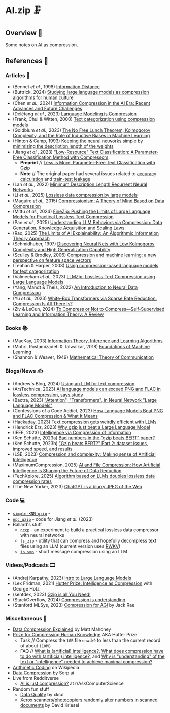 # AI.zip 🗜️

## Overview 🔎

Some notes on AI as compression.

## References 🔎

### Articles 📑

* (Bennet *et al.*, 1998) [Information Distance](https://cs.uwaterloo.ca/~mli/informationdistance.pdf)
* (Buttrick, 2024) [Studying large language models as compression algorithms for human culture](https://www.cell.com/trends/cognitive-sciences/abstract/S1364-6613(24)00001-9)
* (Chen *et al.*, 2024) [Information Compression in the AI Era: Recent Advances and Future Challenges](https://arxiv.org/abs/2406.10036)
* (Delétang *et al.*, 2023) [Language Modeling is Compression](https://arxiv.org/pdf/2309.10668)
* (Frank, Chui & Witten, 2000) [Text categorization using compression models](https://ieeexplore.ieee.org/document/838202/)
* (Goldblum *et al.*, 2023) [The No Free Lunch Theorem, Kolmogorov Complexity, and the Role of Inductive Biases in Machine Learning](https://arxiv.org/abs/2304.05366)
* (Hinton & Camp, 1993) [Keeping the neural networks simple by minimizing the description length of the weights](https://dl.acm.org/doi/10.1145/168304.168306)
* (Jiang *et al.*, 2023) ["Low-Resource" Text Classification: A Parameter-Free Classification Method with Compressors](https://aclanthology.org/2023.findings-acl.426)
  - **Preprint** // [Less is More: Parameter-Free Text Classification with Gzip](https://arxiv.org/abs/2212.09410)
  - **Note** // The original paper had several issues related to [accuracy calculation](https://github.com/bazingagin/npc_gzip/issues/3) and [train-test leakage](https://github.com/bazingagin/npc_gzip/issues/13)
* (Lan *et al.*, 2022) [Minimum Description Length Recurrent Neural Networks](https://direct.mit.edu/tacl/article/doi/10.1162/tacl_a_00489/112499/Minimum-Description-Length-Recurrent-Neural)
* (Li *et al.*, 2025) [Lossless data compression by large models](https://www.nature.com/articles/s42256-025-01033-7)
* (Maguire *et al.*, 2015) [Compressionism: A Theory of Mind Based on Data Compression](https://norma.ncirl.ie/2114/)
* (Mittu *et al.*, 2024) [FineZip: Pushing the Limits of Large Language Models for Practical Lossless Text Compression](https://arxiv.org/abs/2409.17141v1)
* (Pan *et al.*, 2025) [Understanding LLM Behaviors via Compression: Data Generation, Knowledge Acquisition and Scaling Laws](https://arxiv.org/abs/2504.09597)
* (Rao, 2025) [The Limits of AI Explainability: An Algorithmic Information Theory Approach](https://arxiv.org/abs/2504.20676)
* (Schmidhuber, 1997) [Discovering Neural Nets with Low Kolmogorov Complexity and High Generalization Capability](https://pubmed.ncbi.nlm.nih.gov/12662875/)
* (Sculley & Brodley, 2006) [Compression and machine learning: a new perspective on feature space vectors](https://www.semanticscholar.org/paper/Compression-and-machine-learning%3A-a-new-perspective-Sculley-Brodley/70e8e1457aadbee439d47a2fe071007b1cf1dece)
* (Teahan & Harper, 2003) [Using compression-based language models for text categorization](https://boston.lti.cs.cmu.edu/callan/Workshops/lmir01/WorkshopProcs/Papers/teahan.pdf)
* (Valmeekam *et al.*, 2023) [LLMZip: Lossless Text Compression using Large Language Models](https://arxiv.org/abs/2306.04050)
* (Yang, Mandt & Theis, 2022) [An Introduction to Neural Data Compression](https://arxiv.org/abs/2202.06533)
* (Yu *et al.*, 2023) [White-Box Transformers via Sparse Rate Reduction: Compression Is All There Is?](https://arxiv.org/abs/2311.13110)
* (Ziv & LeCun, 2024) [To Compress or Not to Compress—Self-Supervised Learning and Information Theory: A Review](https://www.mdpi.com/1099-4300/26/3/252)

### Books 📚

* (MacKay, 2003) [Information Theory, Inference and Learning Algorithms](https://www.cambridge.org/gb/universitypress/subjects/computer-science/pattern-recognition-and-machine-learning/information-theory-inference-and-learning-algorithms)
* (Mohri, Rostamizadeh & Talwalkar, 2018) [Foundations of Machine Learning](https://mitpress.mit.edu/9780262039406/foundations-of-machine-learning/)
* (Shannon & Weaver, 1949) [Mathematical Theory of Communication](https://web.archive.org/web/20000823215030/http://cm.bell-labs.com/cm/ms/what/shannonday/shannon1948.pdf)

### Blogs/News ✍️

* (Andrew's Blog, 2024) [Using an LLM for text compression](https://blog.cleverdomain.org/using-an-llm-for-text-compression)
* (ArsTechnica, 2023) [AI language models can exceed PNG and FLAC in lossless compression, says study](https://arstechnica.com/information-technology/2023/09/ai-language-models-can-exceed-png-and-flac-in-lossless-compression-says-study/)
* (Bactra, 2023) ["Attention", "Transformers", in Neural Network "Large Language Models"](http://bactra.org/notebooks/nn-attention-and-transformers.html)
* (Confessions of a Code Addict, 2023) [How Language Models Beat PNG and FLAC Compression & What It Means](https://blog.codingconfessions.com/p/language-modeling-is-compression)
* (Hackaday, 2023) [Text compression gets weirdly efficient with LLMs](https://hackaday.com/2023/08/27/text-compression-gets-weirdly-efficient-with-llms/)
* (Hendrick Erz, 2023) [Why gzip just beat a Large Language Model](https://www.hendrik-erz.de/post/why-gzip-just-beat-a-large-language-model)
* (IEEE, 2023) [Intelligence via Compression of Information](https://www.computer.org/publications/tech-news/community-voices/intelligence-via-compression-of-information)
* (Ken Schutte, 2023a) [Bad numbers in the "gzip beats BERT" paper?](https://kenschutte.com/gzip-knn-paper/)
* (Ken Schutte, 2023b) ["Gzip beats BERT?" Part 2: dataset issues, improved speed, and results](https://kenschutte.com/gzip-knn-paper2/)
* (LSE, 2023) [Compression and complexity: Making sense of Artificial Intelligence](https://blogs.lse.ac.uk/europpblog/2023/06/30/compression-and-complexity-making-sense-of-artificial-intelligence/)
* (MaximumCompression, 2025) [AI and File Compression: How Artificial Intelligence Is Shaping the Future of Data Reduction](https://www.maximumcompression.com/ai-and-file-compression-how-artificial-intelligence-is-shaping-the-future-of-data-reduction/)
* (TechXplore, 2025) [Algorithm based on LLMs doubles lossless data compression rates](https://techxplore.com/news/2025-05-algorithm-based-llms-lossless-compression.html)
* (The New Yorker, 2023) [ChatGPT is a blurry JPEG of the Web](https://www.newyorker.com/tech/annals-of-technology/chatgpt-is-a-blurry-jpeg-of-the-web)

### Code 💻

* [`simple-KNN-gzip`](https://github.com/Sentdex/Simple-kNN-Gzip) - 
* [`npc_gzip`](https://github.com/bazingagin/npc_gzip) - code for Jiang *et al.* (2023)
* Ballard's stuff
  - [`nccp`](https://bellard.org/nncp/) - an experiment to build a practical lossless data compressor with neural networks
  - [`ts_zip`](https://bellard.org/ts_zip/) - utility that can compress and hopefully decompress text files using an LLM (current version uses [RWKV](https://www.rwkv.com/))
  - [`ts_sms`](https://bellard.org/ts_sms/) - short message compression using an LLM

### Videos/Podcasts 🎞️

* (Andrej Karpathy, 2023) [Intro to Large Language Models](https://www.youtube.com/watch?v=zjkBMFhNj_g)
* (Lex Fridman, 2021) [Hutter Prize: Intelligence as Compression](https://www.youtube.com/watch?v=boiW5qhrGH4) with George Hotz
* (sentdex, 2023) [Gzip is all You Need!](https://www.youtube.com/watch?v=jkdWzvMOPuo)
* (StackOverflow, 2024) [Compression is understanding](https://stackoverflow.blog/2024/01/26/compression-is-understanding/)
* (Stanford MLSys, 2023) [Compression for AGI](https://www.youtube.com/watch?v=dO4TPJkeaaU) by Jack Rae

### Miscellaneous 👾

* [Data Compression Explained](https://mattmahoney.net/dc/dce.html) by Matt Mahoney
* [Prize for Compressing Human Knowledge](http://prize.hutter1.net/index.htm) AKA Hutter Prize
  - Task // Compress the `1GB` file `enwik9` to less than the current record of about `110MB`
  - FAQ // [What is (artificial) intelligence?](http://prize.hutter1.net/hfaq.htm#ai), [What does compression have to do with (artificial) intelligence?](http://prize.hutter1.net/hfaq.htm#compai), and [Why is "understanding" of the text or "intelligence" needed to achieve maximal compression?](http://prize.hutter1.net/hfaq.htm#understand)
* [Arithmetic Coding](https://en.wikipedia.org/wiki/Arithmetic_coding) on Wikipedia
* [Data Compression](https://serp.ai/posts/data-compression/) by Serp.ai
* Live from Redditverse
   - [AI is just compression?](https://www.reddit.com/r/AskComputerScience/comments/um18by/ai_is_just_compression/) at r/AskComputerScience
* Random fun stuff
    - [Data Quality](https://www.explainxkcd.com/wiki/index.php/2739:_Data_Quality) by xkcd
    - [Xerox scanners/photocopiers randomly alter numbers in scanned documents](https://www.dkriesel.com/en/blog/2013/0802_xerox-workcentres_are_switching_written_numbers_when_scanning) by David Kriesel